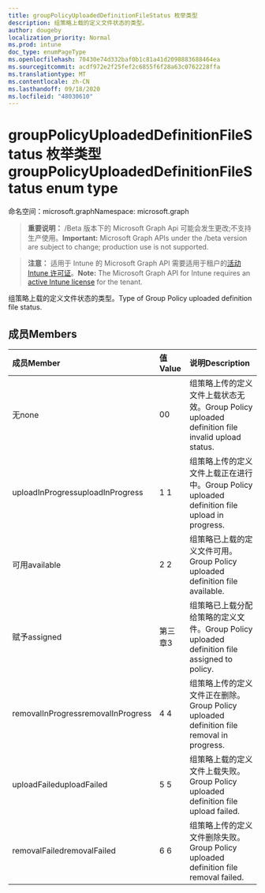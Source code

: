 ```yaml
---
title: groupPolicyUploadedDefinitionFileStatus 枚举类型
description: 组策略上载的定义文件状态的类型。
author: dougeby
localization_priority: Normal
ms.prod: intune
doc_type: enumPageType
ms.openlocfilehash: 70430e74d332baf0b1c81a41d2098883688464ea
ms.sourcegitcommit: acdf972e2f25fef2c6855f6f28a63c0762228ffa
ms.translationtype: MT
ms.contentlocale: zh-CN
ms.lasthandoff: 09/18/2020
ms.locfileid: "48030610"
---
```

# <a name="grouppolicyuploadeddefinitionfilestatus-enum-type"></a><span data-ttu-id="11acf-103">groupPolicyUploadedDefinitionFileStatus 枚举类型</span><span class="sxs-lookup"><span data-stu-id="11acf-103">groupPolicyUploadedDefinitionFileStatus enum type</span></span>

<span data-ttu-id="11acf-104">命名空间：microsoft.graph</span><span class="sxs-lookup"><span data-stu-id="11acf-104">Namespace: microsoft.graph</span></span>

> <span data-ttu-id="11acf-105">**重要说明：** /Beta 版本下的 Microsoft Graph Api 可能会发生更改;不支持生产使用。</span><span class="sxs-lookup"><span data-stu-id="11acf-105">**Important:** Microsoft Graph APIs under the /beta version are subject to change; production use is not supported.</span></span>

> <span data-ttu-id="11acf-106">**注意：** 适用于 Intune 的 Microsoft Graph API 需要适用于租户的[活动 Intune 许可证](https://go.microsoft.com/fwlink/?linkid=839381)。</span><span class="sxs-lookup"><span data-stu-id="11acf-106">**Note:** The Microsoft Graph API for Intune requires an [active Intune license](https://go.microsoft.com/fwlink/?linkid=839381) for the tenant.</span></span>

<span data-ttu-id="11acf-107">组策略上载的定义文件状态的类型。</span><span class="sxs-lookup"><span data-stu-id="11acf-107">Type of Group Policy uploaded definition file status.</span></span>

## <a name="members"></a><span data-ttu-id="11acf-108">成员</span><span class="sxs-lookup"><span data-stu-id="11acf-108">Members</span></span>
|<span data-ttu-id="11acf-109">成员</span><span class="sxs-lookup"><span data-stu-id="11acf-109">Member</span></span>|<span data-ttu-id="11acf-110">值</span><span class="sxs-lookup"><span data-stu-id="11acf-110">Value</span></span>|<span data-ttu-id="11acf-111">说明</span><span class="sxs-lookup"><span data-stu-id="11acf-111">Description</span></span>|
|:---|:---|:---|
|<span data-ttu-id="11acf-112">无</span><span class="sxs-lookup"><span data-stu-id="11acf-112">none</span></span>|<span data-ttu-id="11acf-113">0</span><span class="sxs-lookup"><span data-stu-id="11acf-113">0</span></span>|<span data-ttu-id="11acf-114">组策略上传的定义文件上载状态无效。</span><span class="sxs-lookup"><span data-stu-id="11acf-114">Group Policy uploaded definition file invalid upload status.</span></span>|
|<span data-ttu-id="11acf-115">uploadInProgress</span><span class="sxs-lookup"><span data-stu-id="11acf-115">uploadInProgress</span></span>|<span data-ttu-id="11acf-116">1 </span><span class="sxs-lookup"><span data-stu-id="11acf-116">1</span></span>|<span data-ttu-id="11acf-117">组策略上传的定义文件上载正在进行中。</span><span class="sxs-lookup"><span data-stu-id="11acf-117">Group Policy uploaded definition file upload in progress.</span></span>|
|<span data-ttu-id="11acf-118">可用</span><span class="sxs-lookup"><span data-stu-id="11acf-118">available</span></span>|<span data-ttu-id="11acf-119">2 </span><span class="sxs-lookup"><span data-stu-id="11acf-119">2</span></span>|<span data-ttu-id="11acf-120">组策略已上载的定义文件可用。</span><span class="sxs-lookup"><span data-stu-id="11acf-120">Group Policy uploaded definition file available.</span></span>|
|<span data-ttu-id="11acf-121">赋予</span><span class="sxs-lookup"><span data-stu-id="11acf-121">assigned</span></span>|<span data-ttu-id="11acf-122">第三章</span><span class="sxs-lookup"><span data-stu-id="11acf-122">3</span></span>|<span data-ttu-id="11acf-123">组策略已上载分配给策略的定义文件。</span><span class="sxs-lookup"><span data-stu-id="11acf-123">Group Policy uploaded definition file assigned to policy.</span></span>|
|<span data-ttu-id="11acf-124">removalInProgress</span><span class="sxs-lookup"><span data-stu-id="11acf-124">removalInProgress</span></span>|<span data-ttu-id="11acf-125">4 </span><span class="sxs-lookup"><span data-stu-id="11acf-125">4</span></span>|<span data-ttu-id="11acf-126">组策略上传的定义文件正在删除。</span><span class="sxs-lookup"><span data-stu-id="11acf-126">Group Policy uploaded definition file removal in progress.</span></span>|
|<span data-ttu-id="11acf-127">uploadFailed</span><span class="sxs-lookup"><span data-stu-id="11acf-127">uploadFailed</span></span>|<span data-ttu-id="11acf-128">5 </span><span class="sxs-lookup"><span data-stu-id="11acf-128">5</span></span>|<span data-ttu-id="11acf-129">组策略上载的定义文件上载失败。</span><span class="sxs-lookup"><span data-stu-id="11acf-129">Group Policy uploaded definition file upload failed.</span></span>|
|<span data-ttu-id="11acf-130">removalFailed</span><span class="sxs-lookup"><span data-stu-id="11acf-130">removalFailed</span></span>|<span data-ttu-id="11acf-131">6 </span><span class="sxs-lookup"><span data-stu-id="11acf-131">6</span></span>|<span data-ttu-id="11acf-132">组策略上传的定义文件删除失败。</span><span class="sxs-lookup"><span data-stu-id="11acf-132">Group Policy uploaded definition file removal failed.</span></span>|






